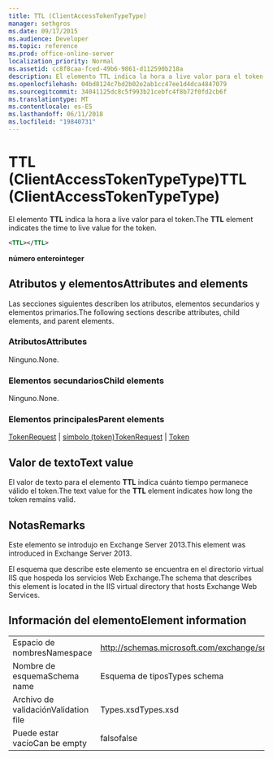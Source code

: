```yaml
---
title: TTL (ClientAccessTokenTypeType)
manager: sethgros
ms.date: 09/17/2015
ms.audience: Developer
ms.topic: reference
ms.prod: office-online-server
localization_priority: Normal
ms.assetid: cc8f8caa-fced-49b6-9861-d112590b218a
description: El elemento TTL indica la hora a live valor para el token.
ms.openlocfilehash: 04bd8124c7bd2b02e2ab1cc47ee1d4dca4847079
ms.sourcegitcommit: 34041125dc8c5f993b21cebfc4f8b72f0fd2cb6f
ms.translationtype: MT
ms.contentlocale: es-ES
ms.lasthandoff: 06/11/2018
ms.locfileid: "19840731"
---
```

# <a name="ttl-clientaccesstokentypetype"></a><span data-ttu-id="493aa-103">TTL (ClientAccessTokenTypeType)</span><span class="sxs-lookup"><span data-stu-id="493aa-103">TTL (ClientAccessTokenTypeType)</span></span>

<span data-ttu-id="493aa-104">El elemento **TTL** indica la hora a live valor para el token.</span><span class="sxs-lookup"><span data-stu-id="493aa-104">The **TTL** element indicates the time to live value for the token.</span></span> 
  
```XML
<TTL></TTL>
```

 <span data-ttu-id="493aa-105">**número entero**</span><span class="sxs-lookup"><span data-stu-id="493aa-105">**integer**</span></span>
## <a name="attributes-and-elements"></a><span data-ttu-id="493aa-106">Atributos y elementos</span><span class="sxs-lookup"><span data-stu-id="493aa-106">Attributes and elements</span></span>

<span data-ttu-id="493aa-107">Las secciones siguientes describen los atributos, elementos secundarios y elementos primarios.</span><span class="sxs-lookup"><span data-stu-id="493aa-107">The following sections describe attributes, child elements, and parent elements.</span></span>
  
### <a name="attributes"></a><span data-ttu-id="493aa-108">Atributos</span><span class="sxs-lookup"><span data-stu-id="493aa-108">Attributes</span></span>

<span data-ttu-id="493aa-109">Ninguno.</span><span class="sxs-lookup"><span data-stu-id="493aa-109">None.</span></span>
  
### <a name="child-elements"></a><span data-ttu-id="493aa-110">Elementos secundarios</span><span class="sxs-lookup"><span data-stu-id="493aa-110">Child elements</span></span>

<span data-ttu-id="493aa-111">Ninguno.</span><span class="sxs-lookup"><span data-stu-id="493aa-111">None.</span></span>
  
### <a name="parent-elements"></a><span data-ttu-id="493aa-112">Elementos principales</span><span class="sxs-lookup"><span data-stu-id="493aa-112">Parent elements</span></span>

<span data-ttu-id="493aa-113">[TokenRequest](tokenrequest.md) | [símbolo (token)](token.md)</span><span class="sxs-lookup"><span data-stu-id="493aa-113">[TokenRequest](tokenrequest.md) | [Token](token.md)</span></span>
  
## <a name="text-value"></a><span data-ttu-id="493aa-114">Valor de texto</span><span class="sxs-lookup"><span data-stu-id="493aa-114">Text value</span></span>

<span data-ttu-id="493aa-115">El valor de texto para el elemento **TTL** indica cuánto tiempo permanece válido el token.</span><span class="sxs-lookup"><span data-stu-id="493aa-115">The text value for the **TTL** element indicates how long the token remains valid.</span></span> 
  
## <a name="remarks"></a><span data-ttu-id="493aa-116">Notas</span><span class="sxs-lookup"><span data-stu-id="493aa-116">Remarks</span></span>

<span data-ttu-id="493aa-117">Este elemento se introdujo en Exchange Server 2013.</span><span class="sxs-lookup"><span data-stu-id="493aa-117">This element was introduced in Exchange Server 2013.</span></span>
  
<span data-ttu-id="493aa-118">El esquema que describe este elemento se encuentra en el directorio virtual IIS que hospeda los servicios Web Exchange.</span><span class="sxs-lookup"><span data-stu-id="493aa-118">The schema that describes this element is located in the IIS virtual directory that hosts Exchange Web Services.</span></span>
  
## <a name="element-information"></a><span data-ttu-id="493aa-119">Información del elemento</span><span class="sxs-lookup"><span data-stu-id="493aa-119">Element information</span></span>

|||
|:-----|:-----|
|<span data-ttu-id="493aa-120">Espacio de nombres</span><span class="sxs-lookup"><span data-stu-id="493aa-120">Namespace</span></span>  <br/> |http://schemas.microsoft.com/exchange/services/2006/types  <br/> |
|<span data-ttu-id="493aa-121">Nombre de esquema</span><span class="sxs-lookup"><span data-stu-id="493aa-121">Schema name</span></span>  <br/> |<span data-ttu-id="493aa-122">Esquema de tipos</span><span class="sxs-lookup"><span data-stu-id="493aa-122">Types schema</span></span>  <br/> |
|<span data-ttu-id="493aa-123">Archivo de validación</span><span class="sxs-lookup"><span data-stu-id="493aa-123">Validation file</span></span>  <br/> |<span data-ttu-id="493aa-124">Types.xsd</span><span class="sxs-lookup"><span data-stu-id="493aa-124">Types.xsd</span></span>  <br/> |
|<span data-ttu-id="493aa-125">Puede estar vacío</span><span class="sxs-lookup"><span data-stu-id="493aa-125">Can be empty</span></span>  <br/> |<span data-ttu-id="493aa-126">falso</span><span class="sxs-lookup"><span data-stu-id="493aa-126">false</span></span>  <br/> |
   

